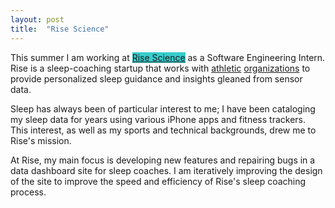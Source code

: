 ```yaml
---
layout: post
title:  "Rise Science"
---
```

This summer I am working at <span style="background-color: #39CCCC;">[Rise Science](http://risescience.com)</span> as a Software Engineering Intern. Rise is a sleep-coaching startup that works with [athletic](https://www.sporttechie.com/clemson-football-hires-rise-science-improve-team-sleep/) [organizations](https://www.americaninno.com/chicago/meet-the-startup-thats-helping-the-chicago-bulls-get-a-better-nights-sleep/) to provide personalized sleep guidance and insights gleaned from sensor data.

Sleep has always been of particular interest to me; I have been cataloging my sleep data for years using various iPhone apps and fitness trackers. This interest, as well as my sports and technical backgrounds, drew me to Rise's mission.

At Rise, my main focus is developing new features and repairing bugs in a data dashboard site for sleep coaches. I am iteratively improving the design of the site to improve the speed and efficiency of Rise's sleep coaching process.